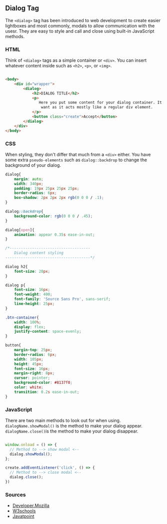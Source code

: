 ## Dialog Tag

The ```<dialog>``` tag has been introduced to web development to create easier lightboxes 
and most commonly, modals to allow communication with the usesr. They are easy to style 
and call and close using built-in JavaScript methods.

### HTML

Think of ```<dialog>``` tags as a simple container or ```<div>```. You can insert whatever 
content inside such as ```<h2>```, ```<p>```, or ```<img>```.

```html

<body>
    <div id="wrapper">
        <dialog>
            <h2>DIALOG TITLE</h2>
            <p>
               Here you put some content for your dialog container. It can be anything you
                want as it acts mostly like a regular div element.
            </p>
            <button class="create">Accept</button>
        </dialog>
    </div>
</body>

```

### CSS

When styling, they don't differ that much from a ```<div>``` either. You have some extra 
```pseudo-elements``` such as ```dialog::backdrop``` to change the background of your dialog.

```css
dialog{
    margin: auto;
    width: 340px;
    padding: 19px 25px 25px 25px;
    border-radius: 6px;
    box-shadow: 2px 2px 2px rgb(0 0 0 / .1);
}

dialog::backdrop{
    background-color: rgb(0 0 0 / .45);
}

dialog[open]{
    animation: appear 0.35s ease-in-out;
}

/*------------------------------------
    Dialog content styling
--------------------------------------*/

dialog h2{
    font-size: 28px;
}

dialog p{
    font-size: 16px;
    font-weight: 400;
    font-family: 'Source Sans Pro', sans-serif;
    line-height: 25px;
}

.btn-container{
    width: 100%;
    display: flex;
    justify-content: space-evenly;
}

button{
    margin-top: 25px;
    border-radius: 6px;
    width: 105px;
    height: 45px;
    font-size: 16px;
    margin-right: 8px;
    cursor: pointer;
    background-color: #8137f0;
    color: white;
    transition: 0.2s ease-in-out;
}
```
### JavaScript
There are two main methods to look out for when using. ```dialogName.showModal()``` 
is the method to make your dialog appear. ```dialogName.close()```is the method to make your dialog disappear.

```javascript

window.onload = () => {
  // Method to --> show modal <--
  dialog.showModal();
};

create.addEventListener('click', () => {
  // Method to --> close modal <--
  dialog.close();
})

```
### Sources

- [Developer.Mozilla](https://developer.mozilla.org/en-US/docs/Web/HTML/Element/dialog)
- [W3schools](https://www.w3schools.com/tags/tag_dialog.asp)
- [Javatpoint](https://www.javatpoint.com/html-dialog-tag)
